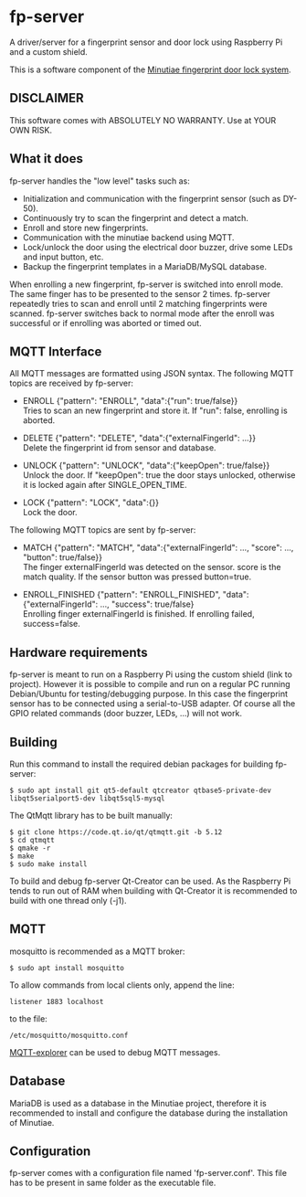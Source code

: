 
# fp-server
A driver/server for a fingerprint sensor and door lock using Raspberry Pi and a custom shield.

This is a software component of the [Minutiae fingerprint door lock system](URL).

## DISCLAIMER
This software comes with ABSOLUTELY NO WARRANTY. Use at YOUR OWN RISK.

## What it does
fp-server handles the "low level" tasks such as:

* Initialization and communication with the fingerprint sensor (such as DY-50).
* Continuously try to scan the fingerprint and detect a match.
* Enroll and store new fingerprints.
* Communication with the minutiae backend using MQTT.
* Lock/unlock the door using the electrical door buzzer, drive some LEDs and input button, etc.
* Backup the fingerprint templates in a MariaDB/MySQL database.

When enrolling a new fingerprint, fp-server is switched into enroll mode. The same finger has to be presented to the sensor 2 times. fp-server repeatedly tries to scan and enroll until 2 matching fingerprints were scanned. fp-server switches back to normal mode after the enroll was successful or if enrolling was aborted or timed out.

## MQTT Interface
All MQTT messages are formatted using JSON syntax. The following MQTT topics are received by fp-server:

* ENROLL {"pattern": "ENROLL", "data":{"run": true/false}}	
	Tries to scan an new fingerprint and store it. If "run": false, enrolling is aborted.
	
* DELETE {"pattern": "DELETE", "data":{"externalFingerId": ...}}  
	Delete the fingerprint id from sensor and database.
	
* UNLOCK {"pattern": "UNLOCK", "data":{"keepOpen": true/false}}		
	Unlock the door. If "keepOpen": true the door stays unlocked, otherwise it is locked again after SINGLE_OPEN_TIME.
	
* LOCK {"pattern": "LOCK", "data":{}}	
	Lock the door.

The following MQTT topics are sent by fp-server:

* MATCH {"pattern": "MATCH", "data":{"externalFingerId": ..., "score": ..., "button": true/false}}	
	The finger externalFingerId was detected on the sensor. score is the match quality. If the sensor button was pressed button=true.

* ENROLL_FINISHED {"pattern": "ENROLL_FINISHED", "data":{"externalFingerId": ..., "success": true/false}	
	Enrolling finger externalFingerId is finished. If enrolling failed, success=false.

## Hardware requirements
fp-server is meant to run on a Raspberry Pi using the custom shield (link to project). However it is possible to compile and run on a regular PC running Debian/Ubuntu for testing/debugging purpose. In this case the fingerprint sensor has to be connected using a serial-to-USB adapter. Of course all the GPIO related commands (door buzzer, LEDs, ...) will not work.

## Building
Run this command to install the required debian packages for building fp-server:

	$ sudo apt install git qt5-default qtcreator qtbase5-private-dev libqt5serialport5-dev libqt5sql5-mysql

The QtMqtt library has to be built manually:

	$ git clone https://code.qt.io/qt/qtmqtt.git -b 5.12
	$ cd qtmqtt
	$ qmake -r
	$ make
	$ sudo make install

To build and debug fp-server Qt-Creator can be used. As the Raspberry Pi tends to run out of RAM when building with Qt-Creator it is recommended to build with one thread only (-j1).

## MQTT
mosquitto is recommended as a MQTT broker:

	$ sudo apt install mosquitto

To allow commands from local clients only, append the line:

	listener 1883 localhost
to the file:

	/etc/mosquitto/mosquitto.conf

[MQTT-explorer](http://mqtt-explorer.com/) can be used to debug MQTT messages.


## Database
MariaDB is used as a database in the Minutiae project, therefore it is recommended to install and configure the database during the installation of Minutiae.

## Configuration
fp-server comes with a configuration file named 'fp-server.conf'. This file has to be present in same folder as the executable file. 

